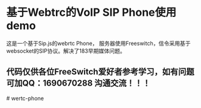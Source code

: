 ﻿# 基于Webtrc的VoIP SIP Phone使用demo
这是一个基于Sip.js的webrtc Phone， 服务器使用Freeswitch，信令采用基于websocket的SIP协议。解决了183早期媒体问题。
## 代码仅供各位FreeSwitch爱好者参考学习，如有问题可加QQ：1690670288 沟通交流！！！
#   w e r t c - p h o n e  
 